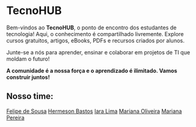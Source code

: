 # TecnoHUB

Bem-vindos ao **TecnoHUB**, o ponto de encontro dos estudantes de tecnologia!
Aqui, o conhecimento é compartilhado livremente.
Explore cursos gratuitos, artigos, eBooks, PDFs e recursos criados por alunos.

Junte-se a nós para aprender, ensinar e colaborar em projetos de TI que moldam o futuro!

**A comunidade é a nossa força e o aprendizado é ilimitado. Vamos construir juntos!**

## Nosso time:

[Felipe de Sousa](https://github.com/fixlipw)
[Hermeson Bastos](https://github.com/hermesonbastos)
[Iara Lima](https://github.com/iaraslima)
[Mariana Oliveira](https://github.com/MarianaOliveiraFelipe)
[Mariana Pereira](https://github.com/Mariana-Pereiraa)

